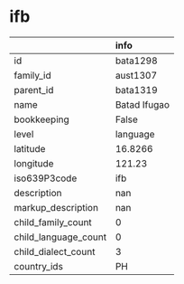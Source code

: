 # ifb
|                      | info         |
|:---------------------|:-------------|
| id                   | bata1298     |
| family_id            | aust1307     |
| parent_id            | bata1319     |
| name                 | Batad Ifugao |
| bookkeeping          | False        |
| level                | language     |
| latitude             | 16.8266      |
| longitude            | 121.23       |
| iso639P3code         | ifb          |
| description          | nan          |
| markup_description   | nan          |
| child_family_count   | 0            |
| child_language_count | 0            |
| child_dialect_count  | 3            |
| country_ids          | PH           |